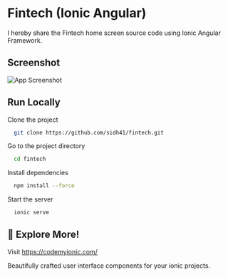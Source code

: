 
# Fintech (Ionic Angular)

I hereby share the Fintech home screen source code using Ionic Angular Framework.



## Screenshot

![App Screenshot](https://firebasestorage.googleapis.com/v0/b/siddhesh-ui.appspot.com/o/design%2FFri%20Jan%2020%202023%2019%3A01%3A21%20GMT%2B0530%20(India%20Standard%20Time)?alt=media&token=cc34601c-584b-4006-bac1-b5c965ad17ca)


## Run Locally

Clone the project

```bash
  git clone https://github.com/sidh41/fintech.git
```

Go to the project directory

```bash
  cd fintech
```

Install dependencies

```bash
  npm install --force
```

Start the server

```bash
  ionic serve
```



## 🚀 Explore More!

Visit https://codemyionic.com/

Beautifully crafted user interface components
for your ionic projects.



